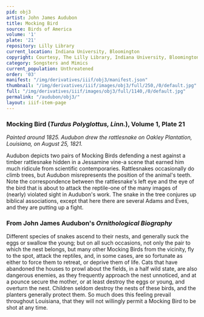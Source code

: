```yaml
---
pid: obj3
artist: John James Audubon
title: Mocking Bird
source: Birds of America
volume: '1'
plate: '21'
repository: Lilly Library
current_location: Indiana University, Bloomington
copyright: Courtesy, The Lilly Library, Indiana University, Bloomington, Indiana
category: Songsters and Mimics
current_population: Unthreatened
order: '03'
manifest: "/img/derivatives/iiif/obj3/manifest.json"
thumbnail: "/img/derivatives/iiif/images/obj3/full/250,/0/default.jpg"
full: "/img/derivatives/iiif/images/obj3/full/1140,/0/default.jpg"
permalink: "/audubon/obj3/"
layout: iiif-item-page
---
```

### Mocking Bird (_Turdus Polyglottus, Linn._), Volume 1, Plate 21

_Painted around 1825. Audubon drew the rattlesnake on Oakley Plantation, Louisiana, on August 25, 1821._

Audubon depicts two pairs of Mocking Birds defending a nest against a timber rattlesnake hidden in a Jessamine vine-a scene that earned him much ridicule from scientific contemporaries. Rattlesnakes occasionally do climb trees, but Audubon misrepresents the position of the animal's teeth. Note the correspondence between the rattlesnake's left eye and the eye of the bird that is about to attack the reptile-one of the many images of (nearly) violated sight in Audubon's work. The snake in the tree conjures up biblical associations, except that here there are several Adams and Eves, and they are putting up a fight.

### From John James Audubon's _Ornithological Biography_

Different species of snakes ascend to their nests, and generally suck the eggs or swallow the young; but on all such occasions, not only the pair to which the nest belongs, but many other Mocking Birds from the vicinity, fly to the spot, attack the reptiles, and, in some cases, are so fortunate as either to force them to retreat, or deprive them of life. Cats that have abandoned the houses to prowl about the fields, in a half wild state, are also dangerous enemies, as they frequently approach the nest unnoticed, and at a pounce secure the mother, or at least destroy the eggs or young, and overturn the nest. Children seldom destroy the nests of these birds, and the planters generally protect them. So much does this feeling prevail throughout Louisiana, that they will not willingly permit a Mocking Bird to be shot at any time.
